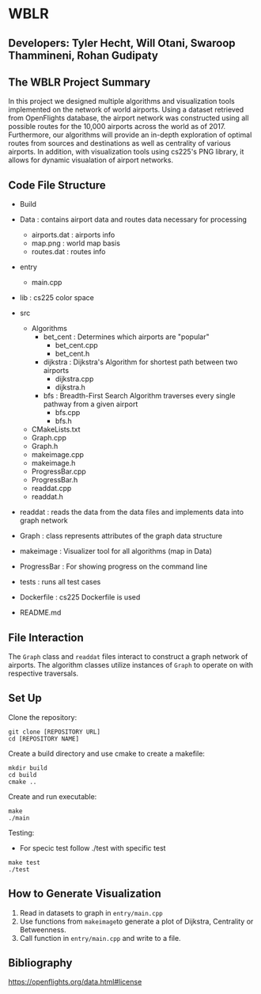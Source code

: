 # WBLR

## Developers: Tyler Hecht, Will Otani, Swaroop Thammineni, Rohan Gudipaty


## The WBLR Project Summary

In this project we designed multiple algorithms and visualization tools implemented on the network of world airports. Using a dataset retrieved from OpenFlights database, the airport network was constructed using all possible routes for the 10,000 airports across the world as of 2017. Furthermore, our algorithms will provide an in-depth exploration of optimal routes from sources and destinations as well as centrality of various airports. In addition, with visualization tools using cs225's PNG library, it allows for dynamic visualation of airport networks.  

## Code File Structure
* Build
* Data : contains airport data and routes data necessary for processing
    * airports.dat : airports info
    * map.png : world map basis
    * routes.dat : routes info
* entry
    * main.cpp
* lib : cs225 color space
* src
    * Algorithms
        * bet_cent : Determines which airports are "popular"
            * bet_cent.cpp
            * bet_cent.h
        * dijkstra : Dijkstra's Algorithm for shortest path between two airports
            * dijkstra.cpp
            * dijkstra.h
        * bfs : Breadth-First Search Algorithm traverses every single pathway from a given airport
            * bfs.cpp
            * bfs.h
    * CMakeLists.txt
    * Graph.cpp
    * Graph.h
    * makeimage.cpp
    * makeimage.h
    * ProgressBar.cpp
    * ProgressBar.h
    * readdat.cpp
    * readdat.h
        
* readdat : reads the data from the data files and implements data into graph network
* Graph : class represents attributes of the graph data structure
* makeimage : Visualizer tool for all algorithms (map in Data)
* ProgressBar : For showing progress on the command line
* tests : runs all test cases
* Dockerfile : cs225 Dockerfile is used
* README.md

## File Interaction

The `Graph` class and `readdat` files interact to construct a graph network of airports. The algorithm classes utilize instances of `Graph` to operate on with respective traversals.


## Set Up
Clone the repository:
```
git clone [REPOSITORY URL]
cd [REPOSITORY NAME]
````
Create a build directory and use cmake to create a makefile:
```
mkdir build
cd build
cmake ..
```

Create and run executable:
```
make
./main
```

Testing:
* For specic test follow ./test with specific test 
```
make test
./test
```

## How to Generate Visualization
1) Read in datasets to graph in `entry/main.cpp`
2) Use functions from `makeimage`to generate a plot of Dijkstra, Centrality or Betweenness. 
3) Call function in `entry/main.cpp` and write to a file.


## Bibliography
https://openflights.org/data.html#license

